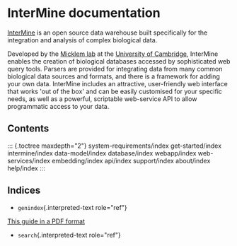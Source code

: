 InterMine documentation
=======================

[InterMine](http://www.intermine.org/) is an open source data warehouse
built specifically for the integration and analysis of complex
biological data.

Developed by the [Micklem lab](http://www.micklemlab.org/) at the
[University of Cambridge](https://www.gen.cam.ac.uk/), InterMine enables
the creation of biological databases accessed by sophisticated web query
tools. Parsers are provided for integrating data from many common
biological data sources and formats, and there is a framework for adding
your own data. InterMine includes an attractive, user-friendly web
interface that works \'out of the box\' and can be easily customised for
your specific needs, as well as a powerful, scriptable web-service API
to allow programmatic access to your data.

Contents
--------

::: {.toctree maxdepth="2"}
system-requirements/index get-started/index intermine/index
data-model/index database/index webapp/index web-services/index
embedding/index api/index support/index about/index help/index
:::

Indices
-------

-   `genindex`{.interpreted-text role="ref"}

[This guide in a PDF
format](https://media.readthedocs.org/pdf/intermine/latest/intermine.pdf)

-   `search`{.interpreted-text role="ref"}

